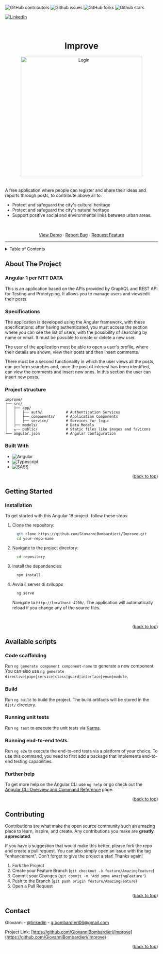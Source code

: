 <a id="readme-top"></a>

![GitHub contributors](https://img.shields.io/github/contributors/giovanniBombardieri/Improve)
![Github issues](https://img.shields.io/github/issues/giovanniBombardieri/Improve)
![GitHub forks](https://img.shields.io/github/forks/giovanniBombardieri/Improve?style=flat)
![Github stars](https://img.shields.io/github/stars/giovanniBombardieri/Improve?style=flat&color=%23EF2D5E)

[![LinkedIn](https://img.shields.io/badge/LinkedIn-0077B5?style=for-the-badge&logo=linkedin&logoColor=white)](https://www.linkedin.com/in/giovanni-bombardieri-13ba7021b/)

<!-- PROJECT LOGO -->
<br />
<div align="center">
  <h1 align="center">Improve</h1>

  <div align="center">
    <img width="400" alt="Login" src="https://github.com/user-attachments/assets/6caff65a-4921-46a0-a976-64c3c0303c95"/>
  </div>

  <br/>
  <p align="left">
    A free application where people can register and share their ideas and reports through posts, to contribute above all to:
    <ul align="left">
      <li>Protect and safeguard the city's cultural heritage</li>
      <li>Protect and safeguard the city's natural heritage</li>
      <li>Support positive social and environmental links between urban areas.</li>
    </ul>
    <br />
    <br />
    <a href="https://github.com/GiovanniBombardieri/Improve">View Demo</a>
    ·
    <a href="https://github.com/GiovanniBombardieri/Improve/issues/new?labels=bug&template=bug-report---.md">Report Bug</a>
    ·
    <a href="https://github.com/GiovanniBombardieri/Improve/issues/new?labels=enhancement&template=feature-request---.md">Request Feature</a>
  </p>
</div>

---

<!-- TABLE OF CONTENTS -->
<details>
  <summary>Table of Contents</summary>
  <ol>
    <li>
      <a href="#about-the-project">About The Project</a>
      <ul>
        <li><a href="#Specifications">Specifications</a></li>
        <li><a href="#project-structure">Project Structure</a></li>
        <li><a href="#built-with">Built With</a></li>
      </ul>
    </li>
    <li>
      <a href="#getting-started">Getting Started</a>
      <ul>
        <li><a href="#installation">Installation</a></li>
        <li><a href="#available-scripts">Available scripts</a></li>
      </ul>
    </li>
    <li><a href="#contributing">Contributing</a></li>
    <li><a href="#contact">Contact</a></li>
  </ol>
</details>

## About The Project

### Angular 1 per NTT DATA

This is an application based on the APIs provided by GraphQL and REST API for Testing and Prototyping.
It allows you to manage users and view/edit their posts.

### Specifications

The application is developed using the Angular framework, with these specifications: after having authenticated, you must access the section where you can see the list of users, with the possibility of searching by name or email. It must be possible to create or delete a new user.

The user of the application must be able to open a user's profile, where their details are shown, view their posts and then insert comments.

There must be a second functionality in which the user views all the posts, can perform searches and, once the post of interest has been identified, can view the comments and insert new ones. In this section the user can insert new posts.

<!-- PROJECT STRUCTURE -->

### Project structure

```
improve/
├── src/
│   ├── app/
│   │   ├── auth/           # Authentication Services
│   │   ├── components/     # Application Components
│   │   ├── service/        # Services for logic
│   ├── models/             # Data Models
│   ┒── public/             # Static files like images and favicons
└── angular.json            # Angular Configuration
```

<!-- BUILT WITH -->

### Built With

- ![Angular](https://img.shields.io/badge/-Angular-333333?style=flat&logo=angular)
- ![Typescript](https://img.shields.io/badge/-Typescript-333333?style=flat&logo=typescript)
- ![SASS](https://img.shields.io/badge/-SASS-333333?style=flat&logo=sass)

<p align="right">(<a href="#start">back to top</a>)</p>

## Getting Started

### Installation

To get started with this Angular 18 project, follow these steps:

1. Clone the repository:

   ```bash
     git clone https://github.com/GiovanniBombardieri/Improve.git
     cd your-repo-name
   ```

2. Navigate to the project directory:

   ```bash
     cd repository
   ```

3. Install the dependencies:

   ```bash
     npm install
   ```

4. Avvia il server di sviluppo

   ```bash
     ng serve
   ```

   Navigate to `http://localhost:4200/`. The application will automatically reload if you change any of the source files.

<br/>
<p align="right">(<a href="#start">back to top</a>)</p>

## Available scripts

### Code scaffolding

Run `ng generate component component-name` to generate a new component. You can also use `ng generate directive|pipe|service|class|guard|interface|enum|module`.

### Build

Run `ng build` to build the project. The build artifacts will be stored in the `dist/` directory.

### Running unit tests

Run `ng test` to execute the unit tests via [Karma](https://karma-runner.github.io).

### Running end-to-end tests

Run `ng e2e` to execute the end-to-end tests via a platform of your choice. To use this command, you need to first add a package that implements end-to-end testing capabilities.

### Further help

To get more help on the Angular CLI use `ng help` or go check out the [Angular CLI Overview and Command Reference](https://angular.dev/tools/cli) page.

<p align="right">(<a href="#start">back to top</a>)</p>

## Contributing

Contributions are what make the open source community such an amazing place to learn, inspire, and create. Any contributions you make are **greatly appreciated**.

If you have a suggestion that would make this better, please fork the repo and create a pull request. You can also simply open an issue with the tag "enhancement".
Don't forget to give the project a star! Thanks again!

1. Fork the Project
2. Create your Feature Branch (`git checkout -b feature/AmazingFeature`)
3. Commit your Changes (`git commit -m 'Add some AmazingFeature'`)
4. Push to the Branch (`git push origin feature/AmazingFeature`)
5. Open a Pull Request

<p align="right">(<a href="#readme-top">back to top</a>)</p>

<!-- CONTACT -->

## Contact

Giovanni - [@linkedin](https://www.linkedin.com/in/giovanni-bombardieri-13ba7021b/) - g.bombardieri06@gmail.com

Project Link: [https://github.com/GiovanniBombardieri/Improve](https://github.com/GiovanniBombardieri/Improve)

<p align="right">(<a href="#start">back to top</a>)</p>
